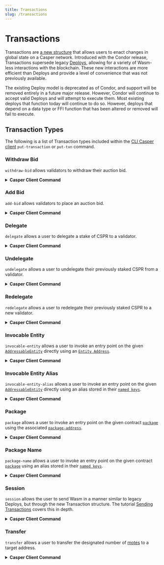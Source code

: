 ```yaml
---
title: Transactions
slug: /transactions
---
```


# Transactions

Transactions are [a new structure](../developers/json-rpc/types_chain.md#transaction) that allows users to enact changes in global state on a Casper network. Introduced with the Condor release, Transactions supersede legacy [Deploys](./glossary/D.md#deploy-deploy), allowing for a variety of Wasm-less interactions with the blockchain. These new interactions are more efficient than Deploys and provide a level of convenience that was not previously available.

The existing Deploy model is deprecated as of Condor, and support will be removed entirely in a future major release. However, Condor will continue to accept valid Deploys and will attempt to execute them. Most existing deploys that function today will continue to do so. However, deploys that depend on a data type or FFI function that has been altered or removed will fail to execute.

## Transaction Types

The following is a list of Transaction types included within the [CLI Casper client](https://github.com/casper-ecosystem/casper-client-rs/tree/dev) `put-transaction` or `put-txn` command.

### Withdraw Bid

`withdraw-bid` allows validators to withdraw their auction bid.

<details>
<summary><b>Casper Client Command</b></summary>

```json

casper-client put-txn withdraw-bid
/// The public key of the bidder.
  --public-key <FORMATTED STRING or PATH>
/// The amount in motes to be withdrawn.
  --transaction-amount <INTEGER>
/// The maximum gas price that the user is willing to pay for this transaction.
  --gas-price-tolerance <INTEGER>
/// The path to the local secret key file, or the [`initiator address`](../developers/json-rpc/types_chain.md#initiatoraddr) sending the transaction.
  <--secret-key <PATH>|--initiator-address <HEX STRING>>

```

</details>

### Add Bid

`add-bid` allows validators to place an auction bid.

<details>
<summary><b>Casper Client Command</b></summary>

```json

casper-client put-txn add-bid
/// The [delegation rate](../concepts/economics/staking/staking.md#delegation-rate-delegation-rate) for delegators staking on to this validator.
  --delegation-rate <INTEGER>
/// The public key of the bidder.
  --public-key <FORMATTED STRING or PATH>
/// The amount in motes to be bid.
  --transaction-amount <INTEGER>
/// The minimum amount of motes that a delegator can stake to this validator.
  --minimum-delegation-amount <INTEGER>
/// The maximum amount of motes that a delegator can stake to this validator.
  --maximum-delegation-amount <INTEGER>
/// The maximum gas price that the user is willing to pay for this transaction.
  --gas-price-tolerance <INTEGER>
/// The path to the local secret key file, or the [`initiator address`](../developers/json-rpc/types_chain.md#initiatoraddr) sending the transaction.
  <--secret-key <PATH>|--initiator-address <HEX STRING>>

```
</details>

### Delegate

`delegate` allows a user to delegate a stake of CSPR to a validator.

<details>
<summary><b>Casper Client Command</b></summary>

```json

casper-client put-txn delegate
/// The delegator's public key.
  --delegator <STRING>
/// The validator's public key.
  --validator <STRING>
/// The amount in motes to stake with this validator.
  --transaction-amount <INTEGER>
/// The maximum gas price that the user is willing to pay for this transaction.
  --gas-price-tolerance <INTEGER>
/// The path to the local secret key file, or the [`initiator address`](../developers/json-rpc/types_chain.md#initiatoraddr) sending the transaction.
  <--secret-key <PATH>|--initiator-address <HEX STRING>>

```

</details>

### Undelegate

`undelegate` allows a user to undelegate their previously staked CSPR from a validator.

<details>
<summary><b>Casper Client Command</b></summary>

```json

casper-client put-txn undelegate
/// The delegator's public key.
  --delegator <STRING>
/// The validator's public key.
  --validator <STRING>
/// The amount in motes to undelegate from this validator.
  --transaction-amount <INTEGER>
/// The maximum gas price that the user is willing to pay for this transaction. 
  --gas-price-tolerance <INTEGER>
/// The path to the local secret key file, or the [`initiator address`](../developers/json-rpc/types_chain.md#initiatoraddr) sending the transaction.
  <--secret-key <PATH>|--initiator-address <HEX STRING>>

```

</details>

### Redelegate

`redelegate` allows a user to redelegate their previously staked CSPR to a new validator.

<details>
<summary><b>Casper Client Command</b></summary>

```json

casper-client put-txn redelegate
/// The delegator's public key.
  --delegator <STRING>
/// The old validator's public key.
  --validator <STRING>
/// The new validator's public key.
  --new-validator <STRING>
/// The amount in motes to redelegate from the old validator to the new validator.
  --transaction-amount <INTEGER>
/// The maximum gas price that the user is willing to pay for this transaction. 
  --gas-price-tolerance <INTEGER>
/// The path to the local secret key file, or the [`initiator address`](../developers/json-rpc/types_chain.md#initiatoraddr) sending the transaction.
  <--secret-key <PATH>|--initiator-address <HEX STRING>>

```

</details>

### Invocable Entity

`invocable-entity` allows a user to invoke an entry point on the given [`AddressableEntity`](./addressable-entity.md) directly using an [`Entity Address`](./key-types.md#addressableentity).

<details>
<summary><b>Casper Client Command</b></summary>

```json

casper-client put-txn invocable-entity
/// The [`entity-hash`](../developers/json-rpc/types_chain.md#addressableentityhash) of the entity to invoke.
  --entity-address <FORMATTED STRING or PATH>
/// The entry point on the invocable entity.
  --session-entry-point <NAME>
/// The maximum gas price that the user is willing to pay for this transaction.
  --gas-price-tolerance <INTEGER>
/// The path to the local secret key file, or the [`initiator address`](../developers/json-rpc/types_chain.md#initiatoraddr) sending the transaction.
  <--secret-key <PATH>|--initiator-address <HEX STRING>>

```

</details>

### Invocable Entity Alias

`invocable-entity-alias` allows a user to invoke an entry point on the given [`AddressableEntity`](./addressable-entity.md) directly using an alias stored in their [`named keys`](./glossary/N.md#namedkeys-named-keys).

<details>
<summary><b>Casper Client Command</b></summary>

```json

casper-client put-txn invocable-entity-alias
/// The entity alias stored in the calling entity's named keys.
  --entity-alias <STRING>
/// The entry point on the invocable entity. 
  --session-entry-point <NAME>
/// The maximum gas price that the user is willing to pay for this transaction.
  --gas-price-tolerance <INTEGER>
/// The path to the local secret key file, or the [`initiator address`](../developers/json-rpc/types_chain.md#initiatoraddr) sending the transaction.
  <--secret-key <PATH>|--initiator-address <HEX STRING>>

```

</details>

### Package

`package` allows a user to invoke an entry point on the given contract [`package`](../developers/writing-onchain-code/upgrading-contracts.md#the-contract-package) using the associated [`package-address`](./key-types.md#package).

<details>
<summary><b>Casper Client Command</b></summary>

```json 

casper-client put-txn package
/// The address of the contract package.
  --package-address <FORMATTED STRING or PATH>
/// The entry point to invoke on the package.
  --session-entry-point <NAME>
/// The maximum gas price that the user is willing to pay for this transaction.
  --gas-price-tolerance <INTEGER>
/// The path to the local secret key file, or the [`initiator address`](../developers/json-rpc/types_chain.md#initiatoraddr) sending the transaction.
  <--secret-key <PATH>|--initiator-address <HEX STRING>>

```

</details>

### Package Name

`package-name` allows a user to invoke an entry point on the given contract [`package`](../developers/writing-onchain-code/upgrading-contracts.md#the-contract-package) using an alias stored in their [`named keys`](./glossary/N.md#namedkeys-named-keys).

<details>
<summary><b>Casper Client Command</b></summary>

```json

casper-client put-txn package-name
/// The package alias stored in the calling entity's named keys.
  --package-alias <STRING>
/// The entry point to invoke on the package.
  --session-entry-point <NAME>
/// The maximum gas price that the user is willing to pay for this transaction.
  --gas-price-tolerance <INTEGER>
/// The path to the local secret key file, or the [`initiator address`](../developers/json-rpc/types_chain.md#initiatoraddr) sending the transaction.
  <--secret-key <PATH>|--initiator-address <HEX STRING>>

```

</details>

### Session

`session` allows the user to send Wasm in a manner similar to legacy Deploys, but through the new Transaction structure. The tutorial [Sending Transactions](../developers/cli/sending-transactions.md) covers this in depth.

<details>
<summary><b>Casper Client Command</b></summary>

```json

casper-client put-txn session
/// The local path pointing to Wasm that will be sent to global state.
  --transaction-path <PATH>
/// An entry point on a previously installed contract, if applicable.
  --session-entry-point <NAME>
/// The category of the Transaction, in decreasing size order.
  --category <install-upgrade|large|medium|small>
/// The maximum gas price that the user is willing to pay for this transaction.
  --gas-price-tolerance <INTEGER>
/// The path to the local secret key file, or the [`initiator address`](../developers/json-rpc/types_chain.md#initiatoraddr) sending the transaction.
  <--secret-key <PATH>|--initiator-address <HEX STRING>>

```

</details>

### Transfer

`transfer` allows a user to transfer the designated number of [motes](./glossary/M.md#motes-motes) to a target address.

<details>
<summary><b>Casper Client Command</b></summary>

```json

casper-client put-txn transfer
/// The recipient of the transfer.
  --target <FORMATTED STRING>
/// The amount in motes to be transferred.
  --transfer-amount <INTEGER>
/// The maximum gas price that the user is willing to pay for this transaction.
  --gas-price-tolerance <INTEGER>
/// The path to the local secret key file, or the [`initiator address`](../developers/json-rpc/types_chain.md#initiatoraddr) sending the transaction.
  <--secret-key <PATH>|--initiator-address <HEX STRING>>

```

  </details>